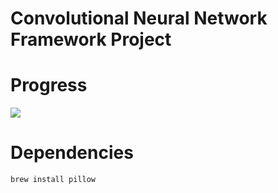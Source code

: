 <h1>Convolutional Neural Network Framework Project</h1>

<h1>Progress</h1>
<img src='https://github.com/yammei/convolution/blob/main/images/progress.png'/>

<h1>Dependencies</h1>

```bash
brew install pillow
```